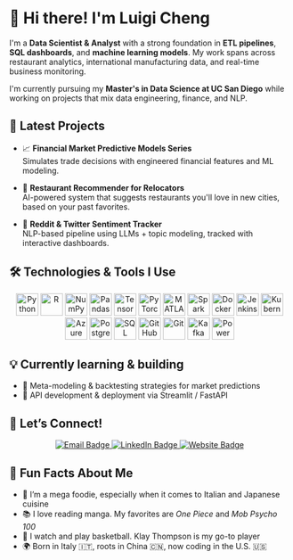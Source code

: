 # 👋 Hi there! I'm Luigi Cheng

I'm a **Data Scientist & Analyst** with a strong foundation in **ETL pipelines**, **SQL dashboards**, and **machine learning models**. My work spans across restaurant analytics, international manufacturing data, and real-time business monitoring.

I'm currently pursuing my **Master's in Data Science at UC San Diego** while working on projects that mix data engineering, finance, and NLP.

## 🚀 Latest Projects

- 📈 <strong>Financial Market Predictive Models Series</strong>  
  Simulates trade decisions with engineered financial features and ML modeling.

- 🍜 <strong>Restaurant Recommender for Relocators</strong>  
  AI-powered system that suggests restaurants you'll love in new cities, based on your past favorites.

- 💬 <strong>Reddit & Twitter Sentiment Tracker</strong>  
  NLP-based pipeline using LLMs + topic modeling, tracked with interactive dashboards.

## 🛠️ Technologies & Tools I Use

<p align="center">
  <img src="https://cdn.jsdelivr.net/gh/devicons/devicon/icons/python/python-original.svg" height="40" alt="Python"/>
  <img src="https://cdn.jsdelivr.net/gh/devicons/devicon/icons/r/r-original.svg" height="40" alt="R"/>
  <img src="https://cdn.jsdelivr.net/gh/devicons/devicon/icons/numpy/numpy-original.svg" height="40" alt="NumPy"/>
  <img src="https://cdn.jsdelivr.net/gh/devicons/devicon/icons/pandas/pandas-original.svg" height="40" alt="Pandas"/>
  <img src="https://cdn.jsdelivr.net/gh/devicons/devicon/icons/tensorflow/tensorflow-original.svg" height="40" alt="TensorFlow"/>
  <img src="https://cdn.jsdelivr.net/gh/devicons/devicon/icons/pytorch/pytorch-original.svg" height="40" alt="PyTorch"/>
  <img src="https://cdn.jsdelivr.net/gh/devicons/devicon/icons/matlab/matlab-original.svg" height="40" alt="MATLAB"/>
  <img src="https://cdn.jsdelivr.net/gh/devicons/devicon/icons/apachespark/apachespark-original.svg" height="40" alt="Spark"/>
  <img src="https://cdn.jsdelivr.net/gh/devicons/devicon/icons/docker/docker-original.svg" height="40" alt="Docker"/>
  <img src="https://cdn.jsdelivr.net/gh/devicons/devicon/icons/jenkins/jenkins-original.svg" height="40" alt="Jenkins"/>
  <img src="https://cdn.jsdelivr.net/gh/devicons/devicon/icons/kubernetes/kubernetes-plain.svg" height="40" alt="Kubernetes"/>
  <img src="https://cdn.jsdelivr.net/gh/devicons/devicon/icons/azure/azure-original.svg" height="40" alt="Azure"/>
  <img src="https://cdn.jsdelivr.net/gh/devicons/devicon/icons/postgresql/postgresql-original.svg" height="40" alt="PostgreSQL"/>
  <img src="https://cdn.jsdelivr.net/gh/devicons/devicon/icons/mysql/mysql-original.svg" height="40" alt="SQL"/>
  <img src="https://cdn.jsdelivr.net/gh/devicons/devicon/icons/github/github-original.svg" height="40" alt="GitHub"/>
  <img src="https://cdn.jsdelivr.net/gh/devicons/devicon/icons/git/git-original.svg" height="40" alt="Git"/>
  <img src="https://www.vectorlogo.zone/logos/apache_kafka/apache_kafka-icon.svg" height="40" alt="Kafka"/>
  <img src="https://www.vectorlogo.zone/logos/microsoft_powerbi/microsoft_powerbi-icon.svg" height="40" alt="Power BI"/>
</p>

## 💡 Currently learning & building

- 🧠 Meta-modeling & backtesting strategies for market predictions  
- 🔌 API development & deployment via Streamlit / FastAPI

## 🤝 Let’s Connect!

<p align="center">
  <a href="mailto:luigi@luigidata.com" target="_blank">
    <img src="https://img.shields.io/badge/Email-luigi@luigidata.com-blue?style=for-the-badge&logo=gmail" alt="Email Badge"/>
  </a>
  <a href="https://www.linkedin.com/in/luigi-chengwj/" target="_blank">
    <img src="https://img.shields.io/badge/LinkedIn-Luigi%20Cheng-blue?style=for-the-badge&logo=linkedin" alt="LinkedIn Badge"/>
  </a>
  <a href="https://luigidata.com" target="_blank">
    <img src="https://img.shields.io/badge/Website-Luigidata.com-9cf?style=for-the-badge&logo=vercel" alt="Website Badge"/>
  </a>
</p>

## 💬 Fun Facts About Me
- 🍝 I’m a mega foodie, especially when it comes to Italian and Japanese cuisine
- 📚 I love reading manga. My favorites are <em>One Piece</em> and <em>Mob Psycho 100</em>
- 🏀 I watch and play basketball. Klay Thompson is my go-to player
- 🌍 Born in Italy 🇮🇹, roots in China 🇨🇳, now coding in the U.S. 🇺🇸
